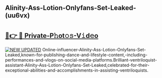 ## Alinity-Ass-Lotion-Onlyfans-Set-Leaked-(uu6vx)


# <h2><a href="https://mediaupload.pro?-19M">🔗👉 🔴 Private-P𝚑ot𝚘𝚜-V𝚒d𝚎o</a></h2>

[![NEW UPDATED](https://i.imgur.com/0qMVB7G.gif)](https://mediaupload.pro?-19M)
Online-influencer-Alinity-Ass-Lotion-Onlyfans-Set-Leaked,known-for-publishing-dance-and-lifestyle-content,-including-performances-and-vlogs-on-social-media-platforms.Brilliant-ventriloquist-assistant-Alinity-Ass-Lotion-Onlyfans-Set-Leaked,celebrated-for-their-exceptional-abilities-and-accomplishments-in-assisting-ventriloquists.  